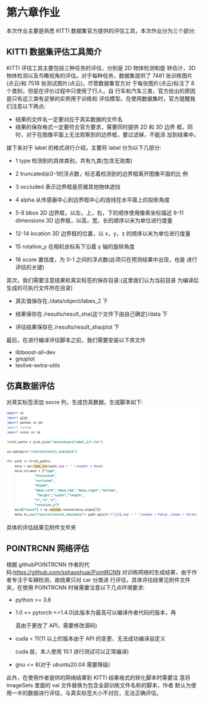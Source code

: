 # 第六章作业

本次作业主要是熟悉 KITTI 数据集官方提供的评估工具，本次作业分为三个部分:

## KITTI 数据集评估工具简介

KITTI 评估工具主要包括三种任务的评估，分别是 2D 物体检测和旋 转估计，3D 物体检测以及鸟瞰视角的评估。对于每种任务，数据集提供了 7481 张训练图片(点云)和 7518 张测试图片(点云)。尽管数据集官方对 于每张图片(点云)标注了 8 个类别，但是在评价过程中只使用了行人，自 行车和汽车三类，官方给出的原因是只有这三类有足够的实例用于训练和 评估模型。在使用数据集时，官方提醒我们注意以下两点:

- 结果的文件名一定要对应于真实数据的文件名
- 结果的保存格式一定要符合官方要求，需要同时提供 2D 和 3D 边界 框，同时，对于在图像平面上无法观察到的边界框，要过滤掉，不能添 加到结果中。

接下来对于 label 的格式进行介绍，主要将 label 分为以下几部分:

* 1  type 检测到的具体类别，共有九类(包含无效类)

* 2  truncated从0-1的浮点数，标志着检测到的边界框离开图像平面的比 例

* 3  occluded 表示边界框是否被其他物体遮挡

* 4  alpha 从传感器中心到边界框中心的连线在水平面上的投影角度

* 5-8 bbox 2D 边界框，以左，上，右，下的顺序使用像素坐标描述 9-11 dimensions 3D 边界框，以高，宽，长的顺序以米为单位进行度量

* 12-14 location 3D 边界框的位置，以 x，y，z 的顺序以米为单位进行度量

* 15  rotation_y 在相机坐标系下沿着 y 轴的旋转角度

* 16  score 置信度，为 0-1 之间的浮点数(此项只在预测结果中出现，也是 进行评估的关键)

其次，我们需要注意结果和真实标签的保存目录:(这里我们认为当前目录 为编译后生成的可执行文件所在目录)

* 真实值保存在./data/object/labes_2 下

* 结果保存在./results/result_sha(这个文件下由自己确定)/data 下 
* 评估结果保存在./results/result_sha/plot 下

最后，在进行编译评估脚本之前，我们需要安装以下库文件

* libboost-all-dev 
* gnuplot
* texlive-extra-utils

## 仿真数据评估

对真实标签添加 socre 列，生成仿真数据，生成脚本如下:

![](pictures/1.PNG)

具体的评估结果见附件文件夹

## POINTRCNN 网络评估

根据 githubPOINTRCNN 作者的代码:https://github.com/sshaoshuai/PointRCNN 对训练网络的生成结果，由于作者专注于车辆检测，故结果只对 car 分类进 行评估，具体评估结果见附件文件夹，在使用 POINTRCNN 时候需要注意以下几点环境要求:

- python >= 3.6

- 1.0 <= pytorch <=1.4.0(此版本为最高可以编译作者代码的版本，再

  高由于更改了 API，需要修改源码)

- cuda < 11(11 以上的版本由于 API 的变更，无法成功编译自定义

  cuda 层，本人使用 10.1 进行测试可以正常编译)

- gnu <= 8(对于 ubuntu20.04 需要降级)

此外，在使用作者提供的网络结果到 KITTI 结果格式的转化脚本时需要注 意将 ImageSets 里面的 val 文件替换为包含全部训练文件名称的脚本，作者 默认为使用一半的数据进行评估，与真实标签大小不对应，无法正确评估。

